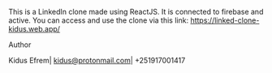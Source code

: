 This is a LinkedIn clone made using ReactJS. It is connected to firebase and active. You can access and use the clone via this link: https://linked-clone-kidus.web.app/

Author

Kidus Efrem| kidus@protonmail.com| +251917001417
